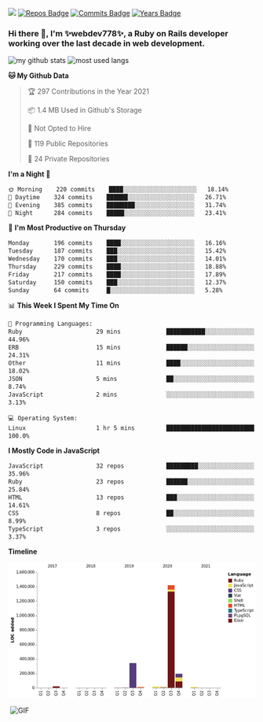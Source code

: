![](https://visitor-badge.glitch.me/badge?page_id=webdev778.webdev778)
[![Repos Badge](https://badges.pufler.dev/repos/webdev778)](https://badges.pufler.dev)
[![Commits Badge](https://badges.pufler.dev/commits/monthly/webdev778)](https://badges.pufler.dev)
[![Years Badge](https://badges.pufler.dev/years/webdev778)](https://badges.pufler.dev)
### Hi there 👋, I'm ✨webdev778✨, a Ruby on Rails developer working over the last decade in web development.


![my github stats](https://github-readme-stats.vercel.app/api?username=webdev778&show_icons=true&theme=tokyonight&line_height=27)
![most used langs](https://github-readme-stats.vercel.app/api/top-langs/?username=webdev778&hide=css,html&theme=tokyonight)

<!--START_SECTION:waka-->
**🐱 My Github Data** 

> 🏆 297 Contributions in the Year 2021
 > 
> 📦 1.4 MB Used in Github's Storage 
 > 
> 🚫 Not Opted to Hire
 > 
> 📜 119 Public Repositories 
 > 
> 🔑 24 Private Repositories  
 > 
**I'm a Night 🦉** 

```text
🌞 Morning    220 commits    ████░░░░░░░░░░░░░░░░░░░░░   18.14% 
🌆 Daytime    324 commits    ██████░░░░░░░░░░░░░░░░░░░   26.71% 
🌃 Evening    385 commits    ████████░░░░░░░░░░░░░░░░░   31.74% 
🌙 Night      284 commits    █████░░░░░░░░░░░░░░░░░░░░   23.41%

```
📅 **I'm Most Productive on Thursday** 

```text
Monday       196 commits    ████░░░░░░░░░░░░░░░░░░░░░   16.16% 
Tuesday      187 commits    ███░░░░░░░░░░░░░░░░░░░░░░   15.42% 
Wednesday    170 commits    ███░░░░░░░░░░░░░░░░░░░░░░   14.01% 
Thursday     229 commits    ████░░░░░░░░░░░░░░░░░░░░░   18.88% 
Friday       217 commits    ████░░░░░░░░░░░░░░░░░░░░░   17.89% 
Saturday     150 commits    ███░░░░░░░░░░░░░░░░░░░░░░   12.37% 
Sunday       64 commits     █░░░░░░░░░░░░░░░░░░░░░░░░   5.28%

```


📊 **This Week I Spent My Time On** 

```text
💬 Programming Languages: 
Ruby                     29 mins             ███████████░░░░░░░░░░░░░░   44.96% 
ERB                      15 mins             ██████░░░░░░░░░░░░░░░░░░░   24.31% 
Other                    11 mins             ████░░░░░░░░░░░░░░░░░░░░░   18.02% 
JSON                     5 mins              ██░░░░░░░░░░░░░░░░░░░░░░░   8.74% 
JavaScript               2 mins              ░░░░░░░░░░░░░░░░░░░░░░░░░   3.13%

💻 Operating System: 
Linux                    1 hr 5 mins         █████████████████████████   100.0%

```

**I Mostly Code in JavaScript** 

```text
JavaScript               32 repos            █████████░░░░░░░░░░░░░░░░   35.96% 
Ruby                     23 repos            ██████░░░░░░░░░░░░░░░░░░░   25.84% 
HTML                     13 repos            ███░░░░░░░░░░░░░░░░░░░░░░   14.61% 
CSS                      8 repos             ██░░░░░░░░░░░░░░░░░░░░░░░   8.99% 
TypeScript               3 repos             ░░░░░░░░░░░░░░░░░░░░░░░░░   3.37%

```


**Timeline**

![Chart not found](https://raw.githubusercontent.com/webdev778/webdev778/master/charts/bar_graph.png) 


<!--END_SECTION:waka-->

<img align="right" alt="GIF" src="https://github.com/webdev778/webdev778/blob/main/code.gif?raw=true" width="500" height="320" />

<!--
**webdev778/webdev778** is a ✨ _special_ ✨ repository because its `README.md` (this file) appears on your GitHub profile.

Here are some ideas to get you started:

- 🔭 I’m currently working on ...
- 🌱 I’m currently learning ...
- 👯 I’m looking to collaborate on ...
- 🤔 I’m looking for help with ...
- 💬 Ask me about ...
- 📫 How to reach me: ...
- 😄 Pronouns: ...
- ⚡ Fun fact: ...
-->
